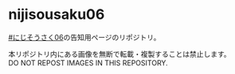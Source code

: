 # nijisousaku06

[\#にじそうさく06](https://nijisanji.familiar-life.info/)の告知用ページのリポジトリ。

本リポジトリ内にある画像を無断で転載・複製することは禁止します。  
DO NOT REPOST IMAGES IN THIS REPOSITORY.
